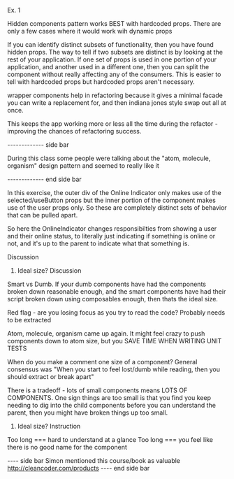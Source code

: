 Ex. 1

Hidden components pattern works BEST with hardcoded props.
There are only a few cases where it would work wih dynamic props

If you can identify distinct subsets of functionality, then you have found
hidden props. The way to tell if two subsets are distinct is by looking at the
rest of your application. If one set of props is used in one portion of your
application, and another used in a different one, then you can split the component
without really affecting any of the consumers. This is easier to tell with hardcoded props
but hardcoded props aren't necessary.

wrapper components help in refactoring because it gives a minimal facade you can
write a replacement for, and then indiana jones style swap out all at once.

This keeps the app working more or less all the time during the refactor - improving
the chances of refactoring success.



------------- side bar

During this class some people were talking about the "atom, molecule, organism" design pattern
and seemed to really like it

------------- end side bar


In this exercise, the outer div of the Online Indicator only makes use of the selected/useButton props
but the inner portion of the component makes use of the user props only. So these are completely
distinct sets of behavior that can be pulled apart.


So here the OnlineIndicator changes responsibilties from showing a user and their online status, to literally just
indicating if something is online or not, and it's up to the parent to indicate what that something is.

Discussion

1. Ideal size? Discussion

Smart vs Dumb. If your dumb components have had the components broken down reasonable enough, and the smart components have
had their script broken down using composables enough, then thats the ideal size.

Red flag - are you losing focus as you try to read the code? Probably needs to be extracted

Atom, molecule, organism came up again. It might feel crazy to push components down to atom size, but you SAVE TIME WHEN WRITING UNIT TESTS

When do you make a comment one size of a component? General consensus was "When you start to feel lost/dumb while reading, then you should extract or break apart"

There is a tradeoff - lots of small components means LOTS OF COMPONENTS. One sign things are too small is that
you find you keep needing to dig into the child components before you can
understand the parent, then you might have broken things up too small.

1. Ideal size? Instruction

Too long === hard to understand at a glance
Too long === you feel like there is no good name for the component

---- side bar
Simon mentioned this course/book as valuable
http://cleancoder.com/products
---- end side bar


